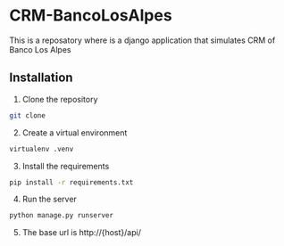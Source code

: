# CRM-BancoLosAlpes
This is a reposatory where is a django application that simulates CRM of Banco Los Alpes

## Installation
1. Clone the repository
```bash
git clone
```
2. Create a virtual environment
```bash
virtualenv .venv
```
3. Install the requirements
```bash
pip install -r requirements.txt
```
4. Run the server
```bash
python manage.py runserver
```
5. The base url is http://{host}/api/